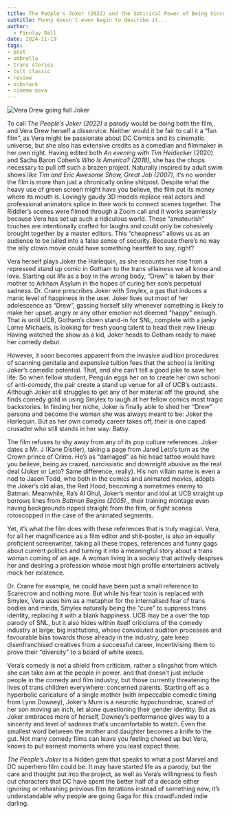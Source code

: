 ```yaml
---
title: The People's Joker (2022) and the Satirical Power of Being Sincere.
subtitle: Funny doesn't even begin to describe it...
author:
  - Finnlay Dall
date: 2024-11-19
tags:
- post
- umbrella
- trans stories
- cult classic
- review
- substack
- cinema nova
---
```

![Vera Drew going full Joker](https://image.tmdb.org/t/p/original/eDnKYIjTtsU6iL4eZ0e1l68HUTM.jpg)

To call *The People’s Joker (2022)* a parody would be doing both the film, and Vera Drew herself a disservice. Neither would it be fair to call it a “fan film”, as Vera might be passionate about DC Comics and its cinematic universe, but she also has extensive credits as a comedian and filmmaker in her own right. Having edited both *An evening with Tim Heidecker* (2020) and Sacha Baron Cohen’s *Who Is America? (2018),* she has the chops necessary to pull off such a brazen project. Naturally inspired by adult swim shows like *Tim and Eric Awesome Show, Great Job (2007),* it’s no wonder the film is more than just a chronically online shitpost. Despite what the heavy use of green screen might have you believe, the film put its money where its mouth is. Lovingly gaudy 3D models replace real actors and professional animators splice in their work to connect scenes together. The Riddler’s scenes were filmed through a Zoom call and it works seamlessly because Vera has set up such a ridiculous world. These “amateurish” touches are intentionally crafted for laughs and could only be cohesively brought together by a master editors. This “cheapness” allows us as an audience to be lulled into a false sense of security. Because there’s no way the silly clown movie could have something heartfelt to say, right?

Vera herself plays Joker the Harlequin, as she recounts her rise from a repressed stand up comic in Gotham to the trans villainess we all know and love. Starting out life as a boy in the wrong body, “Drew” is taken by their mother to Arkham Asylum in the hopes of curing her son’s perpetual sadness. Dr. Crane prescribes Joker with Smylex, a gas that induces a manic level of happiness in the user. Joker lives out most of her adolescence as “Drew”, gassing herself silly whenever something is likely to make her upset, angry or any other emotion not deemed “happy” enough. That is until UCB, Gotham’s clown stand-in for SNL, complete with a janky Lorne Michaels, is looking for fresh young talent to head their new lineup. Having watched the show as a kid, Joker heads to Gotham ready to make her comedy debut. 

However, it soon becomes apparent from the invasive audition procedures of scanning genitalia and expensive tuition fees that the school is limiting Joker’s comedic potential. That, and she can’t tell a good joke to save her life. So when fellow student, Penguin eggs her on to create her own school of anti-comedy, the pair create a stand up venue for all of UCB’s outcasts. Although Joker still struggles to get any of her material off the ground, she finds comedy gold in using Smylex to laugh at her fellow comics most tragic backstories. In finding her niche, Joker is finally able to shed her “Drew” persona and become the woman she was always meant to be: Joker the Harlequin. But as her own comedy career takes off, their is one caped crusader who still stands in her way: Batsy.

The film refuses to shy away from any of its pop culture references. Joker dates a Mr. J (Kane Distler), taking a page from Jared Leto’s turn as the Crown prince of Crime. He’s as “damaged” as his head tattoo would have you believe, being as crazed, narcissistic and downright abusive as the real deal (Joker or Leto? Same difference, really). His non villain name is even a nod to Jason Todd, who both in the comics and animated movies, adopts the Joker’s old alias, the Red Hood, becoming a sometimes enemy to Batman. Meanwhile, Ra’s Al Ghul, Joker’s mentor and idol at UCB straight up borrows lines from *Batman Begins (2005)* , their training montage even having backgrounds ripped straight from the film, or fight scenes rotoscopped in the case of the animated segments.

Yet, it’s what the film does with these references that is truly magical. Vera, for all her magnificence as a film editor and shit-poster, is also an equally proficient screenwriter, taking all these tropes, references and funny gags about current politics and turning it into a meaningful story about a trans woman coming of an age. A woman living in a society that actively despises her and desiring a profession whose most high profile entertainers actively mock her existence. 

Dr. Crane for example, he could have been just a small reference to Scarecrow and nothing more. But while his fear toxin is replaced with Smylex, Vera uses him as a metaphor for the internalised fear of trans bodies and minds, Smylex naturally being the “cure” to suppress trans identity, replacing it with a blank happiness. UCB may be a over the top parody of SNL, but it also hides within itself criticisms of the comedy industry at large; big institutions, whose convoluted audition processes and favourable bias towards those already in the industry, gate keep disenfranchised creatives from a successful career, incentivising them to prove their “diversity” to a board of white execs.

Vera’s comedy is not a shield from criticism, rather a slingshot from which she can take aim at the people in power. and that doesn’t just include people in the comedy and film industry, but those currently threatening the lives of trans children everywhere: concerned parents. Starting off as a hyperbolic caricature of a single mother (with impeccable comedic timing from Lynn Downey), Joker’s Mum is a neurotic hypochondriac, scared of her son moving an inch, let alone questioning their gender identity. But as Joker embraces more of herself, Downey’s performance gives way to a sincerity and level of sadness that’s uncomfortable to watch. Even the smallest word between the mother and daughter becomes a knife to the gut. Not many comedy films can leave you feeling choked up but Vera, knows to put earnest moments where you least expect them.

 *The People’s Joker* is a hidden gem that speaks to what a post Marvel and DC superhero film could be. It may have started life as a parody, but the care and thought put into the project, as well as Vera’s willingness to flesh out characters that DC have spent the better half of a decade either ignoring or rehashing previous film iterations instead of something new, it’s understandable why people are going Gaga for this crowdfunded indie darling.
